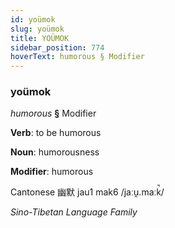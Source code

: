 ```yaml
---
id: yoümok
slug: yoümok
title: YOÜMOK
sidebar_position: 774
hoverText: humorous § Modifier
---
```


### yoümok

*humorous* **§** Modifier

**Verb**: to be humorous

**Noun**: humorousness

**Modifier**: humorous

Cantonese 幽默 jau1 mak6 /jaːu̯.maːk̚/

*Sino-Tibetan Language Family*